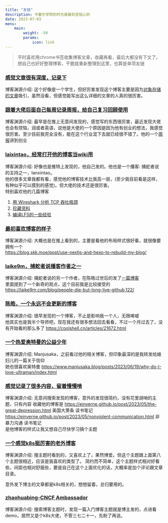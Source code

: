```yaml
---
title: "友链"
description: 卡塞尔学院的时光是最刻苦铭心的
date: 2023-07-03
menu:
    main: 
        weight: -50
        params:
            icon: link
---
```


> 平时喜欢用chrome书签收集博客文章，收藏再看，最后大都没有下文了。想自己也好好整理博客，干脆就重新整理到这里，也算是单项友链

### [感觉文章很有深度，记录下](https://blog.mwish.me/)

博客渊源介绍: 这个好像是一个学生，但好厉害发现这个博客主要是因为[对象存储的文章](https://blog.mwish.me/2022/11/24/SOSP-11-Windows-Azure-Storage/#Introduction)吸引，虽然没看，但感觉能写出这么详细的文章的人真的很厉害。

### [跟着大佬后面自己每周记录周报，给自己复习回顾使用](https://strrl.dev/)

博客渊源介绍: 最早是在推上无意间发现的，感觉写的东西很厉害，最近发现大佬也会有烦恼，润或者英语，说他是大佬的一个原因是因为他有创业的想法，我感觉很厉害。至少目前我完全没有，能在这个行业混下去就已经很不错了。他的一个[周报](https://strrl.dev/post/weekly-report/2022/52-2022%E6%80%BB%E7%BB%93/)讲到创业

### [laixintao，经常打开他的博客当wiki用](https://www.kawabangga.com/)

博客渊源介绍: 好像也是推特上发现的，他自己发的。他也是一个播客: 捕蛇者说 的主持之一，lanxintao。\
他的很多文章我都有看，感觉他的博客技术比我高一层，(至少我目前看是这样，有种似乎可以摸到的感觉)。但大佬的技术还是很厉害。 \
特别喜欢他的几篇博客
1. [用 Wireshark 分析 TCP 吞吐瓶颈](https://www.kawabangga.com/posts/4794)
2. [珍藏资料](https://www.kawabangga.com/collection)
3. [编译LFS的一些经验](https://www.kawabangga.com/posts/3773)

### [最初喜欢博客的样子](https://blog.skk.moe/)

博客渊源介绍: 大概也是在推上看到的，主要是看他的布局样式很好看，就很像要拥有一个 \
https://blog.skk.moe/post/use-nextjs-and-hexo-to-rebuild-my-blog/


### [laike9m，捕蛇者说播客作者之一](https://laike9m.com/)

博客渊源介绍: 捕蛇者说的另一个作者，在陈皓过世后的发了[一篇博客](https://laike9m.com/blog/rip-chen-hao,147/) \
里面提到了一个新奇的观点，这个目前我是比较接受的 https://laike9m.com/blog/people-die-but-long-live-github,122/

### [陈皓，一个永远不会更新的博客](https://coolshell.cn/)

博客渊源介绍: 很早发现的一个博客，不止是影响我一个人，无限唏嘘 \
他其实也是我半个导师吧，现在我还有很多想法回去看看，不过一个月过去了，没有开始看的那么多了 https://coolshell.cn/articles/21672.html

### [一个热爱奥特曼的公益少年](https://www.manjusaka.blog)

博客渊源介绍: Manjusaka，之前看过他的相关博客，但印象最深的是我转发给媳妇儿的一篇关于信仰 \
她也很喜欢奥特曼 https://www.manjusaka.blog/posts/2023/06/19/why-do-I-love-ultraman/index.html

### [感觉记录了很多内容，留着慢慢啃](https://einverne.github.io/)

博客渊源介绍: 无意间搜索发现的博客，意外的发现很简约，没有花里胡哨的主题，只有内容
收藏他的博客是 https://einverne.github.io/post/2023/05/the-great-depression.html 美国大萧条 读书笔记 \
https://einverne.github.io/post/2023/05/nonviolent-communication.html 非暴力沟通 读书笔记 \
是他博客的样式让我又想自己尽快学习搞个主题

### [一个感觉k8s挺厉害的老外博客](https://neonmirrors.net/)

博客渊源介绍: 搜主题时看到的，又喜欢上了，果然博爱。但这个主题跟上面第八个主题很相近，应该是我喜欢的类型了。
简约而不简单，这个主题样式相对好看些，间距也相对舒服些，要是自己在这个上面优化的话，大概率是加个评论跟文章目录。

意外发下博主的文章都是k8s相关的，想想留着，总归要用的。

### [zhaohuabing-CNCF Ambassador](https://www.zhaohuabing.com/)

博客渊源介绍: 搜索博客主题时，发现一篇入门博客主题就是博主发的，点进看demo，居然又是个k8s大佬，不管三七二十一，先粉了再说。
